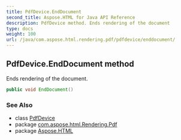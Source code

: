 ```yaml
---
title: PdfDevice.EndDocument
second_title: Aspose.HTML for Java API Reference
description: PdfDevice method. Ends rendering of the document
type: docs
weight: 100
url: /java/com.aspose.html.rendering.pdf/pdfdevice/enddocument/
---
```

## PdfDevice.EndDocument method

Ends rendering of the document.

```java
public void EndDocument()
```

### See Also

* class [PdfDevice](../)
* package [com.aspose.html.Rendering.Pdf](../../pdfdevice/)
* package [Aspose.HTML](../../../)
